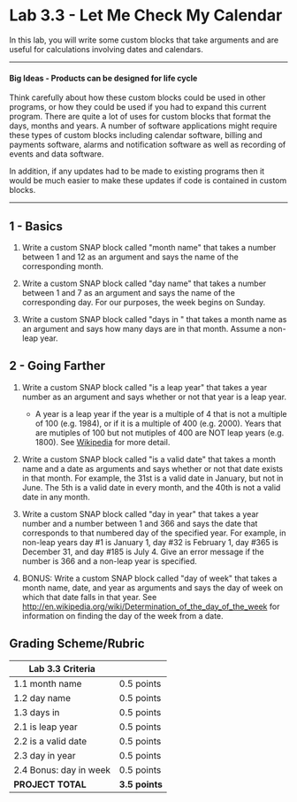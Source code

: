 <!--- REVISED -->
# Lab 3.3 - Let Me Check My Calendar

In this lab, you will write some custom blocks that take arguments and are useful for calculations involving dates and calendars.

---

#### Big Ideas - Products can be designed for life cycle

Think carefully about how these custom blocks could be used in other programs, or how they could be used if you had to expand this current program. There are quite a lot of uses for custom blocks that format the days, months and years. A number of software applications might require these types of custom blocks including calendar software, billing and payments software, alarms and notification software as well as recording of events and data software.

In addition, if any updates had to be made to existing programs then it would be much easier to make these updates if code is contained in custom blocks.  

---

## 1 - Basics

1.  Write a custom SNAP block called "month name" that takes a number between 1 and 12 as an argument and says the name of the corresponding month.

2.  Write a custom SNAP block called "day name" that takes a number between 1 and 7 as an argument and says the name of the corresponding day.  For our purposes, the week begins on Sunday. 

3.  Write a custom SNAP block called "days in " that takes a month name as an argument and says how many days are in that month.  Assume a non-leap year.

## 2 - Going Farther

1.  Write a custom SNAP block called "is a leap year" that takes a year number as an argument and says whether or not that year is a leap year.

    -   A year is a leap year if the year is a multiple of 4 that is not a multiple of 100 (e.g. 1984), or if it is a multiple of 400 (e.g. 2000). Years that are mutiples of 100 but not mutiples of 400 are NOT leap years (e.g. 1800).  See [Wikipedia](https://en.wikipedia.org/wiki/Leap_year#Algorithm) for more detail.

2.  Write a custom SNAP block called "is a valid date" that takes a month name and a date as arguments and says whether or not that date exists in that month.  For example, the 31st is a valid date in January, but not in June.  The 5th is a valid date in every month, and the 40th is not a valid date in any month.

3.  Write a custom SNAP block called "day in year" that takes a year number and a number between 1 and 366 and says the date that corresponds to that numbered day of the specified year.  For example, in non-leap years day #1 is January 1, day #32 is February 1, day #365 is December 31, and day #185 is July 4.  Give an error message if the number is 366 and a non-leap year is specified.

4.  BONUS: Write a custom SNAP block called "day of week" that takes a month name, date, and year as arguments and says the day of week on which that date falls in that year.  See <http://en.wikipedia.org/wiki/Determination_of_the_day_of_the_week> for information on finding the day of the week from a date.

## Grading Scheme/Rubric

| **Lab 3.3 Criteria**            |                |
| ------------------------------- | -------------- |
| 1.1 month name                  | 0.5 points     |
| 1.2 day name                    | 0.5 points     |
| 1.3 days in                     | 0.5 points     |
| 2.1 is leap year                | 0.5 points     |
| 2.2 is a valid date             | 0.5 points     |
| 2.3 day in year                 | 0.5 points     |
| 2.4 Bonus: day in week          | 0.5 points     |
| **PROJECT TOTAL**               | **3.5 points** |



